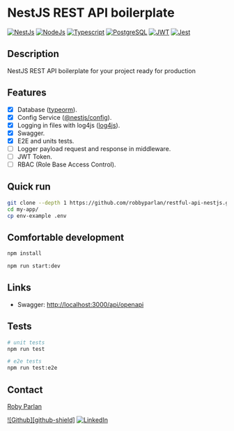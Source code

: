 # NestJS REST API boilerplate

[![NestJs][nestjs-shield]][ref-nestjs]
[![NodeJs][nodejs-shield]][ref-nodejs]
[![Typescript][typescript-shield]][ref-typescript]
[![PostgreSQL][postgresql-shield]][ref-postgresql]
[![JWT][jwt-shield]][ref-jwt]
[![Jest][jest-shield]][ref-jest]

## Description <!-- omit in toc -->

NestJS REST API boilerplate for your project ready for production

## Features

- [x] Database ([typeorm](https://www.npmjs.com/package/typeorm)).
- [x] Config Service ([@nestjs/config](https://www.npmjs.com/package/@nestjs/config)).
- [x] Logging in files with log4js ([log4js](https://log4js-node.github.io/log4js-node/)).
- [x] Swagger.
- [x] E2E and units tests.
- [ ] Logger payload request and response in middleware.
- [ ] JWT Token.
- [ ] RBAC (Role Base Access Control).

## Quick run

```bash
git clone --depth 1 https://github.com/robbyparlan/restful-api-nestjs.git my-app
cd my-app/
cp env-example .env
```

## Comfortable development

```bash
npm install

npm run start:dev
```

## Links

- Swagger: <http://localhost:3000/api/openapi>

## Tests

```bash
# unit tests
npm run test

# e2e tests
npm run test:e2e
```

## Contact

[Roby Parlan][author-email]

[![Github][github-shield]][author-github]
[![LinkedIn][linkedin-shield]][author-linkedin]

<!-- CONTACTS -->
[author-linkedin]: https://www.linkedin.com/in/roby-parlan-2a62a6162/
[author-email]: mailto:robbyparlan11@gmail.com
[author-github]: https://github.com/robbyparlan

<!-- BADGE LINKS -->
[ack-license-shield]: https://img.shields.io/github/license/andrechristikan/ack-nestjs-boilerplate?style=for-the-badge

[nestjs-shield]: https://img.shields.io/badge/nestjs-%23E0234E.svg?style=for-the-badge&logo=nestjs&logoColor=white
[nodejs-shield]: https://img.shields.io/badge/Node.js-339933?style=for-the-badge&logo=nodedotjs&logoColor=white
[typescript-shield]: https://img.shields.io/badge/TypeScript-007ACC?style=for-the-badge&logo=typescript&logoColor=white
[postgresql-shield]: https://img.shields.io/badge/postgres-%23316192.svg?style=for-the-badge&logo=postgresql&logoColor=white
[jwt-shield]: https://img.shields.io/badge/JWT-000000?style=for-the-badge&logo=JSON%20web%20tokens&logoColor=white
[jest-shield]: https://img.shields.io/badge/-jest-%23C21325?style=for-the-badge&logo=jest&logoColor=white

[linkedin-shield]: https://img.shields.io/badge/LinkedIn-0077B5?style=for-the-badge&logo=linkedin&logoColor=white

<!-- Reference -->
[ref-nestjs]: http://nestjs.com
[ref-postgresql]: https://www.postgresql.org/
[ref-nodejs]: https://nodejs.org/
[ref-typescript]: https://www.typescriptlang.org/
[ref-jwt]: https://jwt.io
[ref-jest]: https://jestjs.io/docs/getting-started